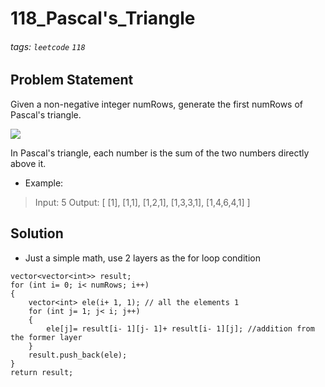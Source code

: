 # 118_Pascal's_Triangle
###### tags: `leetcode` `118`
## Problem Statement
Given a non-negative integer numRows, generate the first numRows of Pascal's triangle.

![](https://i.imgur.com/Npmny7V.png)

In Pascal's triangle, each number is the sum of the two numbers directly above it.

- Example:

> Input: 5
> Output:
> [
>      [1],
>     [1,1],
>    [1,2,1],
>   [1,3,3,1],
>  [1,4,6,4,1]
> ]
## Solution
- Just a simple math, use 2 layers as the for loop condition
```cpp=
vector<vector<int>> result;
for (int i= 0; i< numRows; i++)
{
    vector<int> ele(i+ 1, 1); // all the elements 1
    for (int j= 1; j< i; j++)
    {
        ele[j]= result[i- 1][j- 1]+ result[i- 1][j]; //addition from the former layer
    }
    result.push_back(ele);
}
return result;
```

